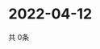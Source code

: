 # 2022-04-12
  共 0条

  <!-- BEGIN -->
  <!-- 最后更新时间Tue Apr 12 2022 19:03:41 GMT+0000 (Coordinated Universal Time) -->
  
  <!-- END -->
  
  